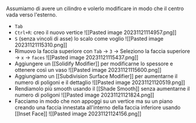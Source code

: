Assumiamo di avere un cilindro e volerlo modificare in modo che il centro vada verso l'esterno.
* `Tab`
* `Ctrl+R`: creo il nuovo vertice
![[Pasted image 20231121114957.png]]
* `S` (senza vincoli di asse) lo scalo come voglio
![[Pasted image 20231121115310.png]]
* Rimuovo la faccia superiore con `Tab` -> `3` -> Seleziono la faccia superiore -> `x` -> `faces`
![[Pasted image 20231121115437.png]]
* Aggiungere un [[Solidify Modifier]] per modificarne lo spessore e ottenere così un vaso
![[Pasted image 20231121115600.png]]
* Aggiungiamo un [[Subdivision Surface Modifier]] per aumentarne il numero di poligoni e il dettaglio
![[Pasted image 20231121120519.png]]
* Rendiamolo più smooth usando il [[Shade Smooth]] senza aumentarne il numero di poligoni
![[Pasted image 20231121121824.png]]
* Facciamo in modo che non appoggi su un vertice ma su un piano creando una faccia innestata all'interno della faccia inferiore usando [[Inset Face]]
![[Pasted image 20231121124156.png]]